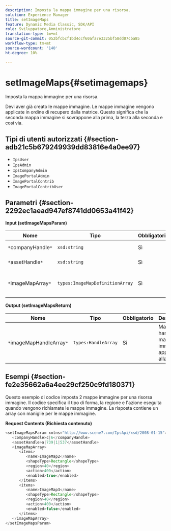 ```yaml
---
description: Imposta la mappa immagine per una risorsa.
solution: Experience Manager
title: setImageMaps
feature: Dynamic Media Classic, SDK/API
role: Sviluppatore,Amministratore
translation-type: tm+mt
source-git-commit: 052bfcbcf1bd4ccf60afa7e3325bf58dd07cba85
workflow-type: tm+mt
source-wordcount: '140'
ht-degree: 10%

---
```



# setImageMaps{#setimagemaps}

Imposta la mappa immagine per una risorsa.

Devi aver già creato le mappe immagine. Le mappe immagine vengono applicate in ordine di recupero dalla matrice. Questo significa che la seconda mappa immagine si sovrappone alla prima, la terza alla seconda e così via.

## Tipi di utenti autorizzati {#section-adb21c5b679249939dd83816e4a0ee97}

* `IpsUser`
* `IpsAdmin`
* `IpsCompanyAdmin`
* `ImagePortalAdmin`
* `ImagePortalContrib`
* `ImagePortalContribUser`

## Parametri {#section-2292ec1aead947ef8741dd0653a41f42}

**Input (setImageMapsParam)**

| Nome | Tipo | Obbligatorio | Descrizione |
|---|---|---|---|
| `*`companyHandle`*` | `xsd:string` | Sì | Tratta l&#39;azienda. |
| `*`assetHandle`*` | `xsd:string` | Sì | Gestione risorse. |
| `*`imageMapArray`*` | `types:ImageMapDefinitionArray` | Sì | Array di mappe immagine predefinite. |

**Output (setImageMapsReturn)**

| Nome | Tipo | Obbligatorio | Descrizione |
|---|---|---|---|
| `*`imageMapHandleArray`*` | `types:HandleArray` | Sì | Matrice con handle di mappa immagine applicati alla risorsa. |

## Esempi {#section-fe2e35662a6a4ee29cf250c9fd180371}

Questo esempio di codice imposta 2 mappe immagine per una risorsa immagine. Il codice specifica il tipo di forma, la regione e l&#39;azione eseguita quando vengono richiamate le mappe immagine. La risposta contiene un array con maniglie per le mappe immagine.

**Request Contents (Richiesta contenuto)**

```java
<setImageMapsParam xmlns="http://www.scene7.com/IpsApi/xsd/2008-01-15">
   <companyHandle>c|6</companyHandle>
   <assetHandle>a|739|1|537</assetHandle>
   <imageMapArray>
      <items>
         <name>ImageMap2</name>
         <shapeType>Rectangle</shapeType>
         <region>40</region>
         <action>400</action>
         <enabled>true</enabled>
      </items>
      <items>
         <name>ImageMap3</name>
         <shapeType>Rectangle</shapeType>
         <region>40</region>
         <action>400</action>
         <enabled>false</enabled>
      </items>
   </imageMapArray>
</setImageMapsParam>
```

